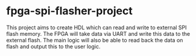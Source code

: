 # fpga-spi-flasher-project

This project aims to create HDL which can read and write to external SPI flash memory. The FPGA will take data via UART and 
write this data to the external flash. The main logic will also be able to read back the data on flash and output this to the user logic.
